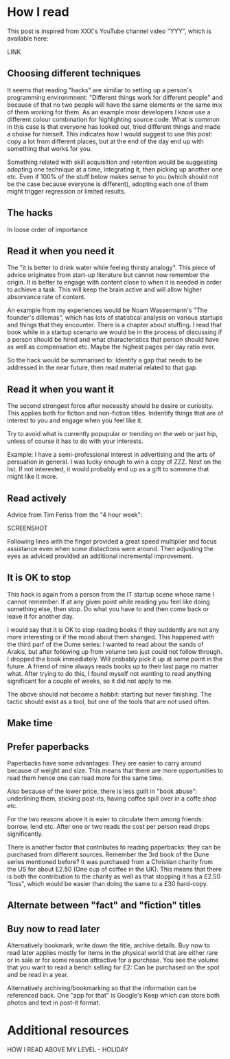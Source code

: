 # How I read

This post is inspired from XXX's YouTube channel video "YYY", which is
available here:

LINK

## Choosing different techniques

It seems that reading "hacks" are similiar to setting up a person's programming
environmnent: "Different things work for different people" and because of that
no two people will have the same elements or the same mix of them working for
them. As an example mosr developers I know use a different colour combination
for highlighting source code. What is common in this case is that everyone
has looked out, tried different things and made a choise for himself. This
indicates how I would suggest to use this post: copy a lot from different
places, but at the end of the day end up with something that works for you.

Something related with skill acquisition and retention would be suggesting
adopting one technique at a time, integrating it, then picking up another one
etc. Even if 100% of the stuff below makes sense to you (which should not be
the case because everyone is different), adopting each one of them might
trigger regression or limited results.

## The hacks

In loose order of importance

## Read it when you need it

The "it is better to drink water while feeling thirsty analogy". This piece of
advice originates from start-up literature but cannot now remember the origin.
It is better to engage with content close to when it is needed in order to
achieve a task. This will keep the brain active and will allow higher
absorvance rate of content.

An example from my experiences would be Noam Wassermann's "The founder's
dillemas", which has lots of statistical analysis on various startups and
things that they encounter. There is a chapter about stuffing. I read that book
while in a startup scenario we would be in the process of discussing if a
person should be hired and what characteristics that person should have as well
as compensation etc. Maybe the highest pages per day ratio ever.

So the hack would be summarised to: Identify a gap that needs to be addressed
in the near future, then read material related to that gap.

## Read it when you want it

The second strongest force after necessity should be desire or curiosity. This
applies both for fiction and non-fiction titles. Indentify things that are of
interest to you and engage when you feel like it.

Try to avoid what is currently popupular or trending on the web or just hip,
unless of course it has to do with your interests.

Example: I have a semi-professional interest in advertising and the arts of
persuation in general. I was lucky enough to win a copy of ZZZ. Next on the
list. If not interested, it would probably end up as a gift to someone that
might like it more.

## Read actively

Advice from Tim Feriss from the "4 hour week":

SCREENSHOT

Following lines with the finger provided a great speed multiplier and focus
assistance even when some distactions were around. Then adjusting the eyes
as adviced provided an additional incremental improvement.


## It is OK to stop

This hack is again from a person from the IT startup scene whose name I cannot
remember: If at any given point while reading you feel like doing something
else, then stop. Do what you have to and then come back or leave it for another
day.

I would say that it is OK to stop reading books if they suddently are not
any more interesting or if the mood about them shanged. This happened with the
third parf of the Dume series: I wanted to read about the sands of Arakis,
but after following up from volume two just could not follow through. I dropped
the book immediately.  Will probably pick it up at some point in the future.
A friend of mine always reads books up to their last page no matter what. After
trying to do this, I found myself not wanting to read anything significant for
a couple of weeks, so it did not apply to me.

The above should not become a habbit: starting but never finishing. The tactic
should exist as a tool, but one of the tools that are not used often.

## Make time

## Prefer paperbacks

Paperbacks have some advantages: They are easier to carry around because of 
weight and size. This means that there are more opportunities to read them
hence one can read more for the same time.

Also because of the lower price, there is less guilt in "book abuse":
underlining them, sticking post-its, having coffee spill over in a coffe shop
etc.

For the two reasons above it is eaier to circulate them among friends: borrow,
lend etc. After one or two reads the cost per person read drops significantly.

There is another factor that contributes to reading paperbacks: they can be
purchased from different sources. Remember the 3rd book of the Dune series
mentioned before? It was purchased from a Christian charity from the US for
about £2.50 (One cup of coffee in the UK). This means that there is both the
contribution to the charity as well as that stopping it has a £2.50 "loss",
which would be easier than doing the same to a £30 hard-copy.

## Alternate between "fact" and "fiction" titles

## Buy now to read later

Alternatively bookmark, write down the title, archive details.
Buy now to read later applies mostly for items in the physical world that are
either rare or in sale or for some reason attractive for a purchase. You see
the volume that you want to read a bench selling for £2: Can be purchased on
the spot and be read in a year.

Alternatively archiving/bookmarking so that the information can be referenced
back. One "app for that" is Google's Keep which can store both photos and
text in post-it format.


# Additional resources

HOW I READ ABOVE MY LEVEL - HOLIDAY


